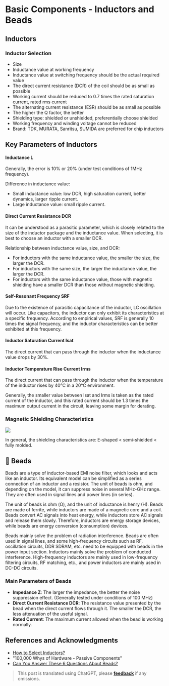 # Basic Components - Inductors and Beads

## Inductors

### Inductor Selection

- Size
- Inductance value at working frequency
- Inductance value at switching frequency should be the actual required value
- The direct current resistance (DCR) of the coil should be as small as possible
- Working current should be reduced to 0.7 times the rated saturation current, rated rms current
- The alternating current resistance (ESR) should be as small as possible
- The higher the Q factor, the better
- Shielding type: shielded or unshielded, preferentially choose shielded
- Working frequency and winding voltage cannot be reduced
- Brand: TDK, MURATA, Sanritsu, SUMIDA are preferred for chip inductors

## Key Parameters of Inductors

#### Inductance L

Generally, the error is 10% or 20% (under test conditions of 1MHz frequency).

Difference in inductance value:

- Small inductance value: low DCR, high saturation current, better dynamics, larger ripple current.
- Large inductance value: small ripple current.

#### Direct Current Resistance DCR

It can be understood as a parasitic parameter, which is closely related to the size of the inductor package and the inductance value. When selecting, it is best to choose an inductor with a smaller DCR.

Relationship between inductance value, size, and DCR:

- For inductors with the same inductance value, the smaller the size, the larger the DCR.
- For inductors with the same size, the larger the inductance value, the larger the DCR.
- For inductors with the same inductance value, those with magnetic shielding have a smaller DCR than those without magnetic shielding.

#### Self-Resonant Frequency SRF

Due to the existence of parasitic capacitance of the inductor, LC oscillation will occur. Like capacitors, the inductor can only exhibit its characteristics at a specific frequency. According to empirical values, SRF is generally 10 times the signal frequency, and the inductor characteristics can be better exhibited at this frequency.

#### Inductor Saturation Current Isat

The direct current that can pass through the inductor when the inductance value drops by 30%.

#### Inductor Temperature Rise Current Irms

The direct current that can pass through the inductor when the temperature of the inductor rises by 40℃ in a 20℃ environment.

Generally, the smaller value between Isat and Irms is taken as the rated current of the inductor, and this rated current should be 1.3 times the maximum output current in the circuit, leaving some margin for derating.

### Magnetic Shielding Characteristics

![](https://wiki-media-1253965369.cos.ap-guangzhou.myqcloud.com/img/20210723134135.png)

In general, the shielding characteristics are: E-shaped < semi-shielded < fully molded.

## 🚧 Beads

Beads are a type of inductor-based EMI noise filter, which looks and acts like an inductor. Its equivalent model can be simplified as a series connection of an inductor and a resistor. The unit of beads is ohm, and depending on the model, it can suppress noise in several MHz-GHz range. They are often used in signal lines and power lines (in series).

The unit of beads is ohm (Ω), and the unit of inductance is henry (H). Beads are made of ferrite, while inductors are made of a magnetic core and a coil. Beads convert AC signals into heat energy, while inductors store AC signals and release them slowly. Therefore, inductors are energy storage devices, while beads are energy conversion (consumption) devices.

Beads mainly solve the problem of radiation interference. Beads are often used in signal lines, and some high-frequency circuits such as RF, oscillation circuits, DDR SDRAM, etc. need to be equipped with beads in the power input section. Inductors mainly solve the problem of conducted interference. High-frequency inductors are mainly used in low-frequency filtering circuits, RF matching, etc., and power inductors are mainly used in DC-DC circuits.

### Main Parameters of Beads

- **Impedance Z**: The larger the impedance, the better the noise suppression effect. (Generally tested under conditions of 100 MHz)
- **Direct Current Resistance DCR**: The resistance value presented by the bead when the direct current flows through it. The smaller the DCR, the less attenuation of the useful signal.
- **Rated Current**: The maximum current allowed when the bead is working normally.

## References and Acknowledgments

- [How to Select Inductors?](https://mp.weixin.qq.com/s/d0rs7d7HB1IaxVe6KhHV2g)
- "100,000 Whys of Hardware - Passive Components"
- [Can You Answer These 6 Questions About Beads?](https://mp.weixin.qq.com/s/3b5ImnLcfIQbvO-lG-h7PQ)

> This post is translated using ChatGPT, please [**feedback**](https://github.com/linyuxuanlin/Wiki_MkDocs/issues/new) if any omissions.
